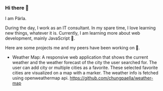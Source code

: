 ### Hi there 👋

I am Pärla. 

During the day, I work as an IT consultant. In my spare time, I love learning new things, whatever it is. Currently, I am learning more about web development, mainly JavaScript 🌱. 

Here are some projects me and my peers have been working on 👯. 

* Weather Map: 
A responsive web application that shows the current weather and the weather forecast of the city the user searched for. The user can add city or multiple cities as a favorite. These selected favorite cities are visualized on a map with a marker. The weather info is fetched using openweathermap api.
https://github.com/chungpaella/weather-map 

<!--
**chungpaella/chungpaella** is a ✨ _special_ ✨ repository because its `README.md` (this file) appears on your GitHub profile.

Here are some ideas to get you started:

- 🔭 I’m currently working on ...
- 🌱 I’m currently learning ...
- 👯 I’m looking to collaborate on ...
- 🤔 I’m looking for help with ...
- 💬 Ask me about ...
- 📫 How to reach me: ...
- 😄 Pronouns: ...
- ⚡ Fun fact: ...
-->
